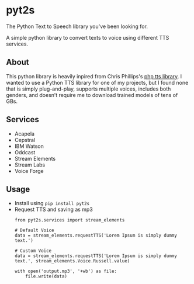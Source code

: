 # pyt2s
The Python Text to Speech library you've been looking for.

A simple python library to convert texts to voice using different TTS services.


## About
This python library is heavily inpired from Chris Phillips's [php tts library](https://github.com/chrisjp/tts). I wanted to use a Python TTS library for one of my projects, but I found none that is simply plug-and-play, supports multiple voices, includes both genders, and doesn’t require me to download trained models of tens of GBs. 

## Services
- Acapela
- Cepstral
- IBM Watson
- Oddcast
- Stream Elements
- Stream Labs
- Voice Forge

## Usage
- Install using `pip install pyt2s`
- Request TTS and saving as mp3
    ```
    from pyt2s.services import stream_elements

    # Default Voice
    data = stream_elements.requestTTS('Lorem Ipsum is simply dummy text.')

    # Custom Voice
    data = stream_elements.requestTTS('Lorem Ipsum is simply dummy text.', stream_elements.Voice.Russell.value)

    with open('output.mp3', '+wb') as file:
        file.write(data)
    ```